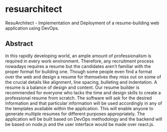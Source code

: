 # resuarchitect
ResuArchitect - Implementation and Deployment of a resume-building web application using DevOps.

## Abstract 
In this rapidly developing world, an ample amount of professionalism is required in every work environment. Therefore, any recruitment process nowadays requires a resume but the candidates aren’t familiar with the proper format for building one. Though some people even find a format over the web and design a resume for themselves they miss out on some of the crucial details like alignment, line spacing, bulleting and indentation. A resume is a balance of design and content. Our resume builder is recommended for everyone who lacks the time and design skills to create a professional resume from scratch. The software will ask for the desired information and that particular information will be used accordingly in any of the templates available within the application. This will enable anyone to generate multiple resumes for different purposes appropriately. The application will be built based on DevOps methodology and the backend will be based on node.js and the user interface would be made over react.js.
